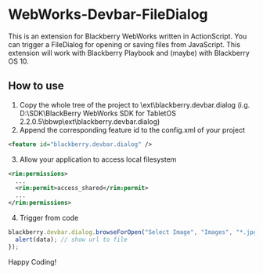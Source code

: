 WebWorks-Devbar-FileDialog
===============

This is an extension for Blackberry WebWorks written in ActionScript. You can trigger a FileDialog for opening or saving files from JavaScript. This extension will work with Blackberry Playbook and (maybe) with Blackberry OS 10.

How to use
---------------
1. Copy the whole tree of the project to <SDK-Directory>\ext\blackberry.devbar.dialog (i.g. D:\SDK\BlackBerry WebWorks SDK for TabletOS 2.2.0.5\bbwp\ext\blackberry.devbar.dialog)
2. Append the corresponding feature id to the config.xml of your project
```xml
<feature id="blackberry.devbar.dialog" />
```

3. Allow your application to access local filesystem
```xml
<rim:permissions>
  ...
  <rim:permit>access_shared</rim:permit>
  ...
</rim:permissions>
```

4. Trigger from code
```javascript
blackberry.devbar.dialog.browseForOpen("Select Image", "Images", "*.jpg;*.png;*.bmp;*.gif", function (data) {
  alert(data); // show url to file
});
```

Happy Coding!
